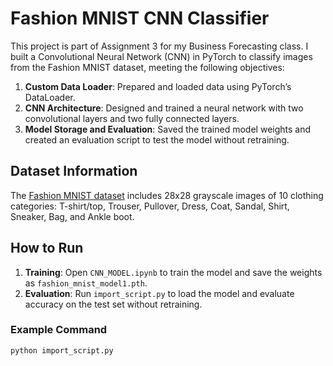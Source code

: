 
# Fashion MNIST CNN Classifier

This project is part of Assignment 3 for my Business Forecasting class. I built a Convolutional Neural Network (CNN) in PyTorch to classify images from the Fashion MNIST dataset, meeting the following objectives:

1. **Custom Data Loader**: Prepared and loaded data using PyTorch’s DataLoader.
2. **CNN Architecture**: Designed and trained a neural network with two convolutional layers and two fully connected layers.
3. **Model Storage and Evaluation**: Saved the trained model weights and created an evaluation script to test the model without retraining.

## Dataset Information
The [Fashion MNIST dataset](https://github.com/zalandoresearch/fashion-mnist) includes 28x28 grayscale images of 10 clothing categories: T-shirt/top, Trouser, Pullover, Dress, Coat, Sandal, Shirt, Sneaker, Bag, and Ankle boot.

## How to Run

1. **Training**: Open `CNN_MODEL.ipynb` to train the model and save the weights as `fashion_mnist_model1.pth`.
2. **Evaluation**: Run `import_script.py` to load the model and evaluate accuracy on the test set without retraining.

### Example Command
```bash
python import_script.py
```

